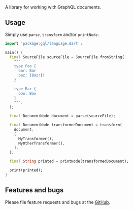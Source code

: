 A library for working with GraphQL documents.

## Usage

Simply use  `parse`,  `transform` and/or  `printNode`.

```dart
import 'package:gql/language.dart';

main() {
  final SourceFile sourceFile = SourceFile.fromString(
    """
    type Foo {
      bar: Bar
      baz: [Baz!]!
    }

    type Bar {
      boo: Boo
    }
    """,
  );

  final DocumentNode document = parse(sourceFile);

  final DocumentNode transformedDocument = transform(
    document,
    [
      MyTransformer(),
      MyOtherTransformer(),
    ],
  );

  final String printed = printNode(transformedDocument);

  print(printed);
}
```

## Features and bugs

Please file feature requests and bugs at the [GitHub][tracker].

[tracker]: https://github.com/gql-dart/gql/issues
